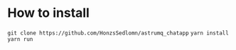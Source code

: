 # How to install

`git clone https://github.com/HonzsSedlomn/astrumq_chatapp`
`yarn install`  
`yarn run`